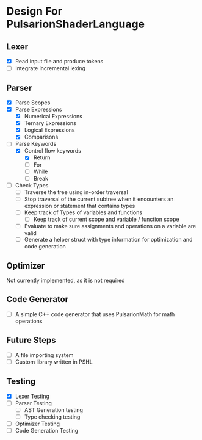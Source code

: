 # Design For PulsarionShaderLanguage

## Lexer

- [x] Read input file and produce tokens
- [ ] Integrate incremental lexing

## Parser

- [x] Parse Scopes
- [x] Parse Expressions
    - [x] Numerical Expressions
    - [x] Ternary Expressions
    - [x] Logical Expressions
    - [x] Comparisons
- [ ] Parse Keywords
    - [x] Control flow keywords
        - [x] Return
        - [ ] For
        - [ ] While
        - [ ] Break
- [ ] Check Types
    - [ ] Traverse the tree using in-order traversal
    - [ ] Stop traversal of the current subtree when it encounters an expression or statement that contains types
    - [ ] Keep track of Types of variables and functions
        - [ ] Keep track of current scope and variable / function scope
    - [ ] Evaluate to make sure assignments and operations on a variable are valid
    - [ ] Generate a helper struct with type information for optimization and code generation

## Optimizer
Not currently implemented, as it is not required

## Code Generator
- [ ] A simple C++ code generator that uses PulsarionMath for math operations


## Future Steps
- [ ] A file importing system
- [ ] Custom library written in PSHL

## Testing
- [x] Lexer Testing
- [ ] Parser Testing
    - [ ] AST Generation testing
    - [ ] Type checking testing
- [ ] Optimizer Testing
- [ ] Code Generation Testing
